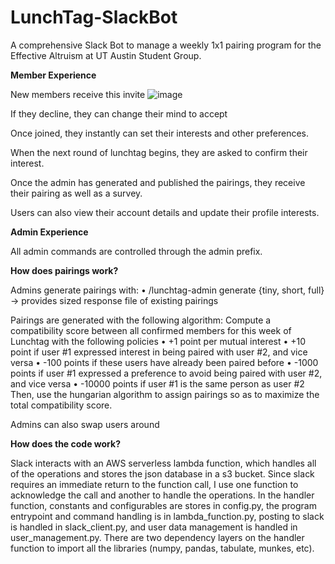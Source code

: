 # LunchTag-SlackBot
A comprehensive Slack Bot to manage a weekly 1x1 pairing program for the Effective Altruism at UT Austin Student Group.

**Member Experience**

New members receive this invite
![image](https://github.com/AlexDial624/Lunchtag-Slack-Bot/assets/29134239/7d395fde-dd81-46f0-8cf6-eeb817cc27e6)

If they decline, they can change their mind to accept

Once joined, they instantly can set their interests and other preferences.

When the next round of lunchtag begins, they are asked to confirm their interest.

Once the admin has generated and published the pairings, they receive their pairing as well as a survey.

Users can also view their account details and update their profile interests. 

**Admin Experience**

All admin commands are controlled through the admin prefix.

**How does pairings work?**

Admins generate pairings with:
• /lunchtag-admin generate {tiny, short, full} -> provides sized response file of existing pairings

Pairings are generated with the following algorithm:
  Compute a compatibility score between all confirmed members for this week of Lunchtag with the following policies
  • +1 point per mutual interest
  • +10 point if user #1 expressed interest in being paired with user #2, and vice versa
  • -100 points if these users have already been paired before
  • -1000 points if user #1 expressed a preference to avoid being paired with user #2, and vice versa
  • -10000 points if user #1 is the same person as user #2
  Then, use the hungarian algorithm to assign pairings so as to maximize the total compatibility score.

Admins can also swap users around

**How does the code work?**

Slack interacts with an AWS serverless lambda function, which handles all of the operations and stores the json database in a s3 bucket. Since slack requires an immediate return to the function call, I use one function to acknowledge the call and another to handle the operations. In the handler function, constants and configurables are stores in config.py, the program entrypoint and command handling is in lambda_function.py, posting to slack is handled in slack_client.py, and user data management is handled in user_management.py. There are two dependency layers on the handler function to import all the libraries (numpy, pandas, tabulate, munkes, etc).
